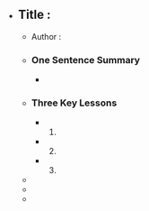 - ## Title :
	- Author :
	- ### One Sentence Summary
		-
	- ### Three Key Lessons
		- 1.
		- 2.
		- 3.
	-
	-
	-